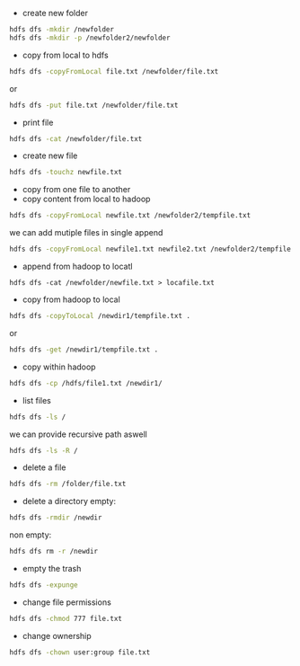 
- create new folder
```bash
hdfs dfs -mkdir /newfolder
hdfs dfs -mkdir -p /newfolder2/newfolder
```

- copy from local to hdfs
```bash
hdfs dfs -copyFromLocal file.txt /newfolder/file.txt
```
or
```bash
hdfs dfs -put file.txt /newfolder/file.txt
```

- print file
```bash
hdfs dfs -cat /newfolder/file.txt
```

- create new file
```bash
hdfs dfs -touchz newfile.txt
```

- copy from one file to another
- copy content from local to hadoop
```bash
hdfs dfs -copyFromLocal newfile.txt /newfolder2/tempfile.txt
```

we can add mutiple files in single append
```bash
hdfs dfs -copyFromLocal newfile1.txt newfile2.txt /newfolder2/tempfile.txt
```

- append from hadoop to locatl
```
hdfs dfs -cat /newfolder/newfile.txt > locafile.txt
```

- copy from hadoop to local
```bash
hdfs dfs -copyToLocal /newdir1/tempfile.txt .
```
or 
```bash
hdfs dfs -get /newdir1/tempfile.txt .
```

- copy within hadoop
```bash
hdfs dfs -cp /hdfs/file1.txt /newdir1/
```

- list files
```bash
hdfs dfs -ls /
```
we can provide recursive path aswell
```bash
hdfs dfs -ls -R /
```

- delete a file
```bash
hdfs dfs -rm /folder/file.txt
```

- delete a directory
empty:
```bash
hdfs dfs -rmdir /newdir
```
non empty:
```bash
hdfs dfs rm -r /newdir
```

- empty the trash
```bash
hdfs dfs -expunge
```

- change file permissions
```bash
hdfs dfs -chmod 777 file.txt
```

- change ownership
```bash
hdfs dfs -chown user:group file.txt
```
